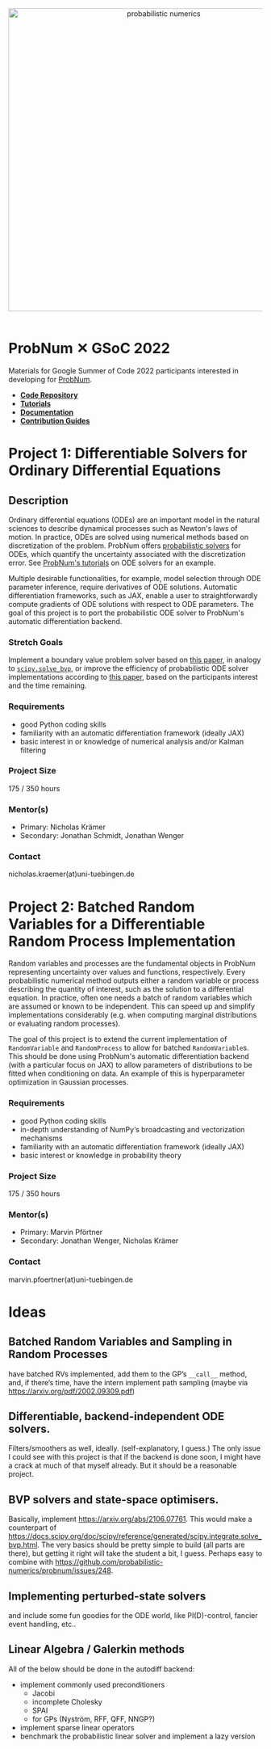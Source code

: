 
<div align="center">
    <a href="https://probnum.readthedocs.io"><img align="center" src="https://raw.githubusercontent.com/probabilistic-numerics/probnum/main/docs/source/assets/img/logo/probnum_logo_dark_txtright.svg" alt="probabilistic numerics" width="600" style="padding-right: 10px; padding left: 10px;" title="Probabilistic Numerics in Python"/>
    </a>
</div>
<br>

# ProbNum &#10005; GSoC 2022

Materials for Google Summer of Code 2022 participants interested in developing for [ProbNum](http://probnum.org).


- [**Code Repository**](https://github.com/probabilistic-numerics/probnum)
- [**Tutorials**](https://probnum.readthedocs.io/en/latest/tutorials.html)
- [**Documentation**](https://probnum.readthedocs.io/en/latest/api.html)
- [**Contribution Guides**](https://probnum.readthedocs.io/en/latest/development.html)


# Project 1: Differentiable Solvers for Ordinary Differential Equations

## Description

Ordinary differential equations (ODEs) are an important model in the natural sciences to describe dynamical processes such as Newton's laws of motion. In practice, ODEs are solved using numerical methods based on discretization of the problem. ProbNum offers [probabilistic solvers](https://probnum.readthedocs.io/en/latest/api/automod/probnum.diffeq.html#probnum.diffeq.probsolve_ivp) for ODEs, which quantify the uncertainty associated with the discretization error. See [ProbNum's tutorials](https://probnum.readthedocs.io/en/latest/tutorials.html#ordinary-differential-equation-solvers) on ODE solvers for an example.

Multiple desirable functionalities, for example, model selection through ODE parameter inference, require derivatives of ODE solutions.
Automatic differentiation frameworks, such as JAX, enable a user to straightforwardly compute gradients of ODE solutions with respect to ODE parameters.
The goal of this project is to port the probabilistic ODE solver to ProbNum's automatic differentiation backend.

### Stretch Goals
Implement a boundary value problem solver based on [this paper](https://arxiv.org/abs/2106.07761), in analogy to [`scipy.solve_bvp`](https://docs.scipy.org/doc/scipy/reference/generated/scipy.integrate.solve_bvp.html),
or improve the efficiency of probabilistic ODE solver implementations according to [this paper](https://arxiv.org/abs/2110.11812), based on the participants interest and the time remaining.

### Requirements
- good Python coding skills
- familiarity with an automatic differentiation framework (ideally JAX)
- basic interest in or knowledge of numerical analysis and/or Kalman filtering

### Project Size
175 / 350 hours

### Mentor(s)
- Primary: Nicholas Krämer
- Secondary: Jonathan Schmidt, Jonathan Wenger

### Contact
nicholas.kraemer(at)uni-tuebingen.de


# Project 2: Batched Random Variables for a Differentiable Random Process Implementation

Random variables and processes are the fundamental objects in ProbNum representing uncertainty over values and functions, respectively. Every probabilistic numerical method outputs either a random variable or process describing the quantity of interest, such as the solution to a differential equation. In practice, often one needs a batch of random variables which are assumed or known to be independent. This can speed up and simplify implementations considerably (e.g. when computing marginal distributions or evaluating random processes).

The goal of this project is to extend the current implementation of `RandomVariable` and `RandomProcess` to allow for batched `RandomVariable`s. This should be done using ProbNum's automatic differentiation backend (with a particular focus on JAX) to allow parameters of distributions to be fitted when conditioning on data. An example of this is hyperparameter optimization in Gaussian processes.


### Requirements
- good Python coding skills
- in-depth understanding of NumPy‘s broadcasting and vectorization mechanisms
- familiarity with an automatic differentiation framework (ideally JAX)
- basic interest or knowledge in probability theory

### Project Size
175 / 350 hours

### Mentor(s)
- Primary: Marvin Pförtner
- Secondary: Jonathan Wenger, Nicholas Krämer

### Contact
marvin.pfoertner(at)uni-tuebingen.de


# Ideas

## Batched Random Variables and Sampling in Random Processes
have batched RVs implemented, add them to the GP’s `__call__` method, and, if there’s time, have the intern implement path sampling (maybe via https://arxiv.org/pdf/2002.09309.pdf)

## Differentiable, backend-independent ODE solvers. 
Filters/smoothers as well, ideally. (self-explanatory, I guess.) The only issue I could see with this project is that if the backend is done soon, I might have a crack at much of that myself already. But it should be a reasonable project.

## BVP solvers and state-space optimisers. 
Basically, implement https://arxiv.org/abs/2106.07761. This would make a counterpart of https://docs.scipy.org/doc/scipy/reference/generated/scipy.integrate.solve_bvp.html. The very basics should be pretty simple to build (all parts are there), but getting it right will take the student a bit, I guess. Perhaps easy to combine with https://github.com/probabilistic-numerics/probnum/issues/248.

## Implementing perturbed-state solvers
and include some fun goodies for the ODE world, like PI(D)-control, fancier event handling, etc..

## Linear Algebra / Galerkin methods
All of the below should be done in the autodiff backend:

- implement commonly used preconditioners
  - Jacobi
  - incomplete Cholesky
  - SPAI
  - for GPs (Nyström, RFF, QFF, NNGP?)
- implement sparse linear operators
- benchmark the probabilistic linear solver and implement a lazy version